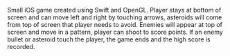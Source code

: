 Small iOS game created using Swift and OpenGL. Player stays at bottom of screen and can move left and right by touching arrows, asteroids will come from top of screen that player needs to avoid. Enemies will appear at top of screen and move in a pattern, player can shoot to score points. If an enemy bullet or asteroid touch the player, the game ends and the high score is recorded.
